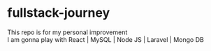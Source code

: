 # fullstack-journey

This repo is for my personal improvement <br>
I am gonna play with React | MySQL | Node JS | Laravel | Mongo DB 
